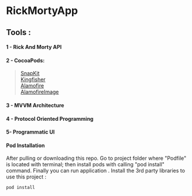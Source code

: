 # RickMortyApp

## Tools :
#### 1 - Rick And Morty API
#### 2 - CocoaPods: 
> <a href="https://github.com/SnapKit/SnapKit">SnapKit</a>\
> <a href="https://github.com/onevcat/Kingfisher">Kingfisher</a>\
> <a href="https://github.com/Alamofire/Alamofire">Alamofire</a>\
> <a href="https://github.com/Alamofire/AlamofireImage.git">AlamofireImage</a>
#### 3 - MVVM Architecture
#### 4 - Protocol Oriented Programming
#### 5- Programmatic UI


#### Pod Installation
After pulling or downloading this repo. Go to project folder where "Podfile" is located with terminal; then install pods with calling "pod install" command. Finally you can run application . 
Install the 3rd party libraries to use this project :

```bash
pod install
